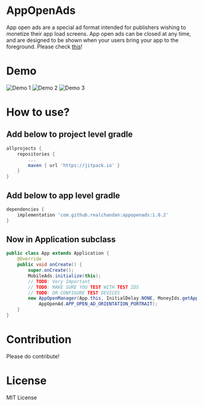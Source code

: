 # AppOpenAds
App open ads are a special ad format intended for publishers wishing to monetize their app load screens. App open ads can be closed at any time, and are designed to be shown when your users bring your app to the foreground.
Please check [this](https://developers.google.com/admob/android/app-open-ads)!

# Demo
![Demo 1](https://cdn.chandan.app/gh/aoa_1.jpg)
![Demo 2](https://cdn.chandan.app/gh/aoa_2.jpg)
![Demo 3](https://cdn.chandan.app/gh/aoa_3.jpg)

# How to use?

## Add below to project level gradle
```groovy
allprojects {
	repositories {
		...
		maven { url 'https://jitpack.io' }
	}
}
```

## Add below to app level gradle
```groovy
dependencies {
	implementation 'com.github.realchandan:appopenads:1.0.2'
}
```

## Now in Application subclass
```java
public class App extends Application {
    @Override
    public void onCreate() {
        super.onCreate();
        MobileAds.initialize(this);
        // TODO: Very Important
        // TODO: MAKE SURE YOU TEST WITH TEST IDS
        // TODO: OR CONFIGURE TEST DEVICES
        new AppOpenManager(App.this, InitialDelay.NONE, MoneyIds.getAppOpenAdId(), new AdRequest.Builder().build(),
            AppOpenAd.APP_OPEN_AD_ORIENTATION_PORTRAIT);
    }
}
```

# Contribution
Please do contribute!

# License
MIT License